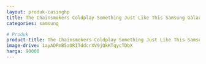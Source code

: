 ```yaml
---
layout: produk-casinghp
title: The Chainsmokers Coldplay Something Just Like This Samsung Galaxy S9 Case
categories: samsung

# Produk
product-title: The Chainsmokers Coldplay Something Just Like This Samsung Galaxy S9 Case
image-drive: 1ayADPmB5aORITddcrXV9jQkKTqycTDbX
harga: 90000
---
```

